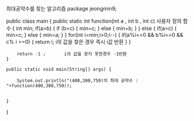 최대공약수를 찾는 알고리즘
package jeongmin9;

public class main {
	public static int function(int a , int b , int c)      사용자 정의 함수
	{
		int min;
		if(a>b)
		{
			if (b>c)
			{
				min=c;
			}
			else
			{
				min=b;
			}
		}
		else
		{
			if(a>c)
			{
				min=c;
			}
			else
			{
				min=a;
			}
		}
		for(int i=min;i>0;i--)
		{
			if(a%i==0 && b%i==0 && c% i ==0)
			{
				return i;     i의 값을 찾은 경우 즉시 i값 반환
			}
}
		
		return -1 ;       i의 값을 찾지 못한경우 -1반환
	}

	public static void main(String[] args) {

		System.out.println("(400,300,750)의 최대 공약수 : "+function(400,300,750));
	

	}

}
